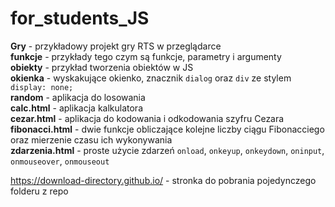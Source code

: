 # for_students_JS

**Gry** - przykładowy projekt gry RTS w przeglądarce <br>
**funkcje** - przykłady tego czym są funkcje, parametry i argumenty <br>
**obiekty** - przykład tworzenia obiektów w JS <br>
**okienka** - wyskakujące okienko, znacznik `dialog` oraz `div` ze stylem `display: none;`<br>
**random** - aplikacja do losowania <br>
**calc.html** - aplikacja kalkulatora <br>
**cezar.html** - aplikacja do kodowania i odkodowania szyfru Cezara <br>
**fibonacci.html** - dwie funkcje obliczające kolejne liczby ciągu Fibonacciego oraz mierzenie czasu ich wykonywania <br>
**zdarzenia.html** - proste użycie zdarzeń `onload`, `onkeyup`, `onkeydown`, `oninput`, `onmouseover`, `onmouseout` <br>
  
https://download-directory.github.io/ - stronka do pobrania pojedynczego folderu z repo

